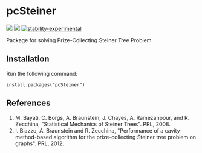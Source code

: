 # pcSteiner

![](http://www.r-pkg.org/badges/version-ago/pcSteiner)
![](http://cranlogs.r-pkg.org/badges/grand-total/pcSteiner)
[![stability-experimental](https://img.shields.io/badge/stability-experimental-orange.svg)](https://github.com/joethorley/stability-badges#experimental)


Package for solving Prize-Collecting Steiner Tree Problem.

## Installation

Run the following command:

    install.packages("pcSteiner")

## References

1. M. Bayati, C. Borgs, A. Braunstein, J. Chayes, A. Ramezanpour, and R. Zecchina, "Statistical Mechanics of Steiner Trees". PRL, 2008.
2. I. Biazzo, A. Braunstein and R. Zecchina, "Performance of a cavity-method-based algorithm for the prize-collecting Steiner tree problem on graphs". PRL, 2012.

